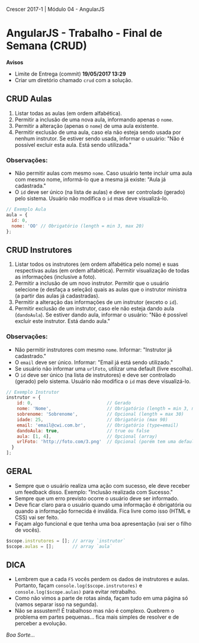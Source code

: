 Crescer 2017-1 | Módulo 04 - AngularJS  

# AngularJS - Trabalho - Final de Semana (CRUD)

**Avisos**
- Limite de Entrega (commit) **19/05/2017 13:29**  
- Criar um diretório chamado `crud` com a solução.

## CRUD Aulas

1. Listar todas as aulas (em ordem alfabética).
2. Permitir a inclusão de uma nova aula, informando apenas o `nome`.
3. Permitir a alteração (apenas o `nome`) de uma aula existente.
4. Permitir exclusão de uma aula, caso ela não esteja sendo usada por nenhum instrutor. Se estiver sendo usada, informar o usuário: "Não é possível excluir esta aula. Está sendo utilizada."  

### Observações:
- Não permitir aulas com mesmo `nome`. Caso usuário tente incluir uma aula com mesmo nome, informá-lo que a mesma já existe: "Aula já cadastrada."  
- O `id` deve ser único (na lista de aulas) e deve ser controlado (gerado) pelo sistema. Usuário não modifica o `id` mas deve visualizá-lo.  

```javascript
// Exemplo Aula
aula = {
  id: 0,
  nome: 'OO' // Obrigatório (length = min 3, max 20)
};
```

## CRUD Instrutores

1. Listar todos os instrutores (em ordem alfabética pelo nome) e suas respectivas aulas (em ordem alfabética). Permitir visualização de todas as informações (inclusive a foto).
2. Permitir a inclusão de um novo instrutor. Permitir que o usuário selecione (e desfaça a seleção) quais as aulas que o instrutor ministra (a partir das aulas já cadastradas).
3. Permitir a alteração das informações de um instrutor (exceto o `id`).
4. Permitir exclusão de um instrutor, caso ele não esteja dando aula (`dandoAula`). Se estiver dando aula, informar o usuário: "Não é possível excluir este instrutor. Está dando aula."

### Observações:
- Não permitir instrutores com mesmo `nome`. Informar: "Instrutor já cadastrado."
- O `email` deve ser único. Informar: "Email já está sendo utilizado."
- Se usuário não informar uma `urlFoto`, utilizar uma default (livre escolha).
- O `id` deve ser único (na lista de instrutores) e deve ser controlado (gerado) pelo sistema. Usuário não modifica o `id` mas deve visualizá-lo.  

```javascript
// Exemplo Instrutor
instrutor = {
    id: 0,                            // Gerado
    nome: 'Nome',                     // Obrigatório (length = min 3, max 20)
    sobrenome: 'Sobrenome',           // Opcional (length = max 30)
    idade: 25,                        // Obrigatório (max 90)
    email: 'email@cwi.com.br',        // Obrigatório (type=email)
    dandoAula: true,                  // true ou false
    aula: [1, 4],                     // Opcional (array)
    urlFoto: 'http://foto.com/3.png'  // Opcional (porém tem uma default de livre escolha)
  }
];

```

## GERAL  
- Sempre que o usuário realiza uma ação com sucesso, ele deve receber um feedback disso. Exemplo: "Inclusão realizada com Sucesso."
- Sempre que um erro previsto ocorre o usuário deve ser informado.
- Deve ficar claro para o usuário quando uma informação é obrigatória ou quando a informação fornecida é inválida. Fica livre como isso (HTML e CSS) vai ser feito.
- Façam algo funcional e que tenha uma boa apresentação (vai ser o filho de vocês).  

```javascript
$scope.instrutores = []; // array `instrutor`
$scope.aulas = [];       // array `aula`
```  

## DICA  
- Lembrem que a cada `F5` vocês perdem os dados de instrutores e aulas. Portanto, façam `console.log($scope.instrutores)` e `console.log($scope.aulas)` para evitar retrabalho.
- Como não vimos a parte de rotas ainda, façam tudo em uma página só (vamos separar isso na segunda).
- Não se assustem!! É trabalhoso mas não é complexo. Quebrem o problema em partes pequenas... fica mais simples de resolver e de perceber a evolução.

_Boa Sorte..._